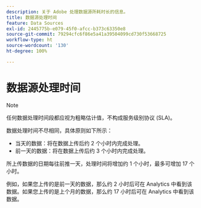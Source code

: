 ```yaml
---
description: 关于 Adobe 处理数据源所耗时长的信息。
title: 数据源处理时间
feature: Data Sources
exl-id: 2445775b-e079-45f0-afcc-b373c63350e8
source-git-commit: 79294cfc6f86e5a41a39504099cd730f53668725
workflow-type: ht
source-wordcount: '130'
ht-degree: 100%

---
```


# 数据源处理时间

>[!NOTE]
>任何数据处理时间段都应视为粗略估计值，不构成服务级别协议 (SLA)。

数据处理时间不尽相同，具体原则如下所示：

* 当天的数据：将在数据上传后约 2 个小时内完成处理。
* 前一天的数据：将在数据上传后约 3 个小时内完成处理。

所上传数据的日期每往前推一天，处理时间将增加约 1 个小时，最多可增加 17 个小时。

例如，如果您上传的是前一天的数据，那么约 2 小时后可在 Analytics 中看到该数据。如果您上传的是上个月的数据，那么约 17 小时后可在 Analytics 中看到该数据。
